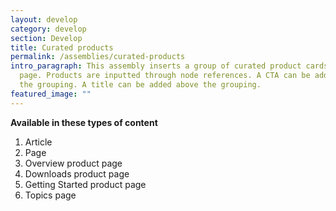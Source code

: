 ```yaml
---
layout: develop
category: develop
section: Develop
title: Curated products
permalink: /assemblies/curated-products
intro_paragraph: This assembly inserts a group of curated product cards on the
  page. Products are inputted through node references. A CTA can be added below
  the grouping. A title can be added above the grouping.
featured_image: ""
---
```

**Available in these types of content**

1. Article
2. Page
3. Overview product page
4. Downloads product page
5. Getting Started product page
6. Topics page